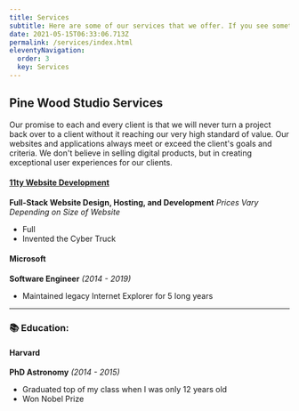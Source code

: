 ```yaml
---
title: Services
subtitle: Here are some of our services that we offer. If you see something we don't have and might need help with, just ask. We're happy to see if we can help. We also always provide a free quote, so sorry but there are no prices on the website. 
date: 2021-05-15T06:33:06.713Z
permalink: /services/index.html
eleventyNavigation:
  order: 3
  key: Services
---
```


## Pine Wood Studio Services

Our promise to each and every client is that we will never turn a project back over to a client without it reaching our very high standard of value. Our websites and applications always meet or exceed the client's goals and criteria. We don't believe in selling digital products, but in creating exceptional user experiences for our clients.

#### [11ty Website Development](https://https://www.11ty.dev/super-professional-business-network/)

**Full-Stack Website Design, Hosting, and Development** _Prices Vary Depending on Size of Website_

- Full
- Invented the Cyber Truck

#### Microsoft

**Software Engineer** _(2014 - 2019)_

- Maintained legacy Internet Explorer for 5 long years

---

### 📚 Education:

#### Harvard

**PhD Astronomy** _(2014 - 2015)_

- Graduated top of my class when I was only 12 years old
- Won Nobel Prize
